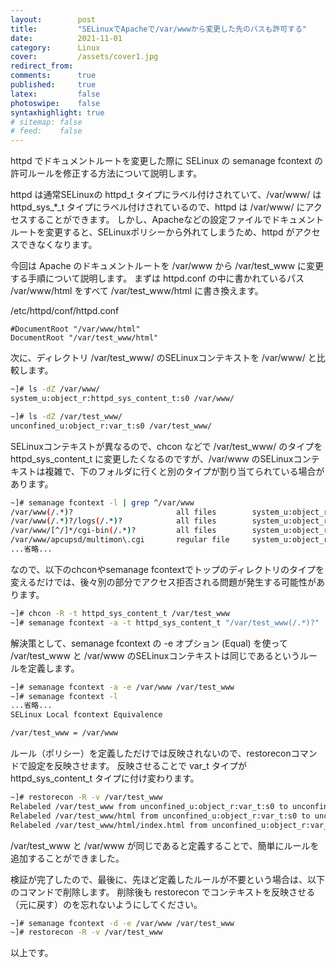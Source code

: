 ```yaml
---
layout:        post
title:         "SELinuxでApacheで/var/wwwから変更した先のパスも許可する"
date:          2021-11-01
category:      Linux
cover:         /assets/cover1.jpg
redirect_from:
comments:      true
published:     true
latex:         false
photoswipe:    false
syntaxhighlight: true
# sitemap: false
# feed:    false
---
```


httpd でドキュメントルートを変更した際に SELinux の semanage fcontext の許可ルールを修正する方法について説明します。

httpd は通常SELinuxの httpd_t タイプにラベル付けされていて、/var/www/ は httpd_sys_*_t タイプにラベル付けされているので、httpd は /var/www/ にアクセスすることができます。
しかし、Apacheなどの設定ファイルでドキュメントルートを変更すると、SELinuxポリシーから外れてしまうため、httpd がアクセスできなくなります。

今回は Apache のドキュメントルートを /var/www から /var/test_www に変更する手順について説明します。
まずは httpd.conf の中に書かれているパス /var/www/html をすべて /var/test_www/html に書き換えます。

/etc/httpd/conf/httpd.conf 
```
#DocumentRoot "/var/www/html"
DocumentRoot "/var/test_www/html"
```
次に、ディレクトリ /var/test_www/ のSELinuxコンテキストを /var/www/ と比較します。
```bash
~]# ls -dZ /var/www/
system_u:object_r:httpd_sys_content_t:s0 /var/www/

~]# ls -dZ /var/test_www/
unconfined_u:object_r:var_t:s0 /var/test_www/
```
SELinuxコンテキストが異なるので、chcon などで /var/test_www/ のタイプを httpd_sys_content_t に変更したくなるのですが、/var/www のSELinuxコンテキストは複雑で、下のフォルダに行くと別のタイプが割り当てられている場合があります。
```bash
~]# semanage fcontext -l | grep ^/var/www
/var/www(/.*)?                       all files        system_u:object_r:httpd_sys_content_t:s0
/var/www(/.*)?/logs(/.*)?            all files        system_u:object_r:httpd_log_t:s0
/var/www/[^/]*/cgi-bin(/.*)?         all files        system_u:object_r:httpd_sys_script_exec_t:s0
/var/www/apcupsd/multimon\.cgi       regular file     system_u:object_r:apcupsd_cgi_script_exec_t:s0
...省略...
```
なので、以下のchconやsemanage fcontextでトップのディレクトリのタイプを変えるだけでは、後々別の部分でアクセス拒否される問題が発生する可能性があります。
```bash
~]# chcon -R -t httpd_sys_content_t /var/test_www                       # 一時的な解決策(非推奨)
~]# semanage fcontext -a -t httpd_sys_content_t "/var/test_www(/.*)?"   # 一時的な解決策(非推奨)
```
解決策として、semanage fcontext の -e オプション (Equal) を使って /var/test_www と /var/www のSELinuxコンテキストは同じであるというルールを定義します。
```bash
~]# semanage fcontext -a -e /var/www /var/test_www
~]# semanage fcontext -l
...省略...
SELinux Local fcontext Equivalence

/var/test_www = /var/www
```
ルール（ポリシー）を定義しただけでは反映されないので、restoreconコマンドで設定を反映させます。
反映させることで var_t タイプが httpd_sys_content_t タイプに付け変わります。
```bash
~]# restorecon -R -v /var/test_www
Relabeled /var/test_www from unconfined_u:object_r:var_t:s0 to unconfined_u:object_r:httpd_sys_content_t:s0
Relabeled /var/test_www/html from unconfined_u:object_r:var_t:s0 to unconfined_u:object_r:httpd_sys_content_t:s0
Relabeled /var/test_www/html/index.html from unconfined_u:object_r:var_t:s0 to unconfined_u:object_r:httpd_sys_content_t:s0
```
/var/test_www と /var/www が同じであると定義することで、簡単にルールを追加することができました。

検証が完了したので、最後に、先ほど定義したルールが不要という場合は、以下のコマンドで削除します。
削除後も restorecon でコンテキストを反映させる（元に戻す）のを忘れないようにしてください。
```bash
~]# semanage fcontext -d -e /var/www /var/test_www
~]# restorecon -R -v /var/test_www
```
以上です。
